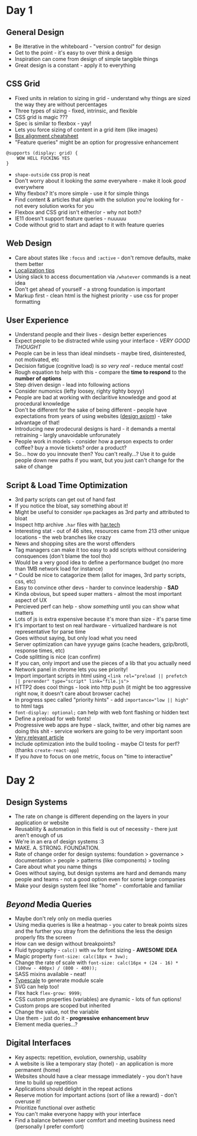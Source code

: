 # Day 1

## General Design

* Be itterative in the whiteboard - "version control" for design
* Get to the point - it's easy to over think a design
* Inspiration can come from design of simple tangible things
* Great design is a constant - apply it to everything

## CSS Grid

* Fixed units in relation to sizing in grid - understand why things are sized the way they are without percentages
* Three types of sizing - fixed, intrinsic, and flexible
* CSS grid is magic ???
* Spec is similar to flexbox - yay!
* Lets you force sizing of content in a grid item (like images)
* [Box alignment cheatsheet](https://rachelandrew.co.uk/css/cheatsheets/box-alignment)
* "Feature queries" might be an option for progressive enhancement

```
@supports (display: grid) {
    WOW HELL FUCKING YES
}
```

* `shape-outside` css prop is neat
* Don't worry about it looking the _same_ everywhere - make it look _good_ everywhere
* Why flexbox? It's more simple - use it for simple things
* Find content & articles that align with the solution you're looking for - not every solution works for you
* Flexbox and CSS grid isn't either/or - why not both?
* IE11 doesn't support feature queries - nuuuuu
* Code without grid to start and adapt to it with feature queries

## Web Design

* Care about states like `:focus` and `:active` - don't remove defaults, make them better
* [Localization tips](https://slack.engineering/localizing-slack-680c4bc7f45a)
* Using slack to access documentation via `/whatever` commands is a neat idea
* Don't get ahead of yourself - a strong foundation is important
* Markup first - clean html is the highest priority - use css for proper formatting

## User Experience

* Understand people and their lives - design better experiences
* Expect people to be distracted while using your interface - _VERY GOOD THOUGHT_
* People can be in less than ideal mindsets - maybe tired, disinterested, not motivated, etc
* Decision fatigue (cognitive load) is _so very real_ - reduce mental cost!
* Rough equation to help with this - compare the **time to respond** to the **number of options**
* Step driven design - lead into following actions
* Consider numonics (lefty loosey, righty tighty boyyy)
* People are bad at working with declaritive knowledge and good at procedural knowledge
* Don't be different for the sake of being different - people have expectations from years of using websites ([design axiom](https://www.designprinciplesftw.com/collections/design-axioms)) - take advantage of that!
* Introducing new prodecural designs is hard - it demands a mental retraining - largly unavoidable unforunately
* People work in models - consider how a person expects to order coffee? buy a movie tickets? order a product?
* So... how do you innovate then? You can't really...? Use it to guide people down new paths if you want, but you just can't change for the sake of change

## Script & Load Time Optimization

* 3rd party scripts can get out of hand fast
* If you notice the bloat, say something about it!
* Might be useful to consider `npm` packages as 3rd party and attributed to bloat
* Inspect http archive `.har` files with [har.tech](https://har.tech)
* Interesting stat - out of 46 sites, resources came from 213 other unique locations - the web branches like crazy
* News and shopping sites are the worst offenders
* Tag managers can make it too easy to add scripts without considering consquences (don't blame the tool tho)
* Would be a very good idea to define a performance budget (no more than 1MB network load for instance)
* ^ Could be nice to catagorize them (allot for images, 3rd party scripts, css, etc)
* Easy to convince other devs - harder to convince leadership - **SAD**
* Kinda obvious, but speed super matters - almost the most important aspect of UX
* Percieved perf can help - show _something_ until you can show what matters
* Lots of js is extra expensive because it's more than size - it's parse time
* It's important to test on real hardware - virtualized hardware is not representative for parse time
* Goes without saying, but only load what you need
* Server optimization can have yyyuge gains (cache headers, gzip/brotli, response times, etc)
* Code splitting is nice (can confirm)
* If you can, only import and use the pieces of a lib that you actually need
* Network panel in chrome lets you see priority!
* Import important scripts in html using `<link rel="preload || prefetch || prerender" type="script" link="file.js">`
* HTTP2 does cool things - look into http push (it might be too aggressive right now, it doesn't care about browser cache)
* In progress spec called "priority hints" - add `importance="low || high"` to html tags
* `font-display: optional;` can help with web font flashing or hidden text
* Define a preload for web fonts!
* Progressive web apps are hype - slack, twitter, and other big names are doing this shit - service workers are going to be very important soon
* [Very relevant article](https://medium.com/@paularmstrong/twitter-lite-and-high-performance-react-progressive-web-apps-at-scale-d28a00e780a3)
* Include optimization into the build tooling - maybe CI tests for perf? (thanks `create-react-app`)
* If you _have_ to focus on one metric, focus
  on "time to interactive"

# Day 2

## Design Systems

* The rate on change is different depending on the layers in your application or website
* Reusabliity & automation in this field is out of necessity - there just aren't enough of us
* We're in an era of design systems :3
* MAKE. A. STRONG. FOUNDATION.
* Rate of change order for design systems: foundation > governance > documentation > people > patterns (like components) > tooling
* Care about what you name things
* Goes without saying, but design systems are hard and demands many people and teams - not a good option even for some large companies
* Make your design system feel like "home" - comfortable and familiar

## _Beyond_ Media Queries

* Maybe don't rely only on media queries
* Using media queries is like a heatmap - you cater to break points sizes and the further you stray from the definitions the less the design properly fits the screen
* How can we design without breakpoints?
* Fluid typography - `calc()` with `vw` for font sizing - **AWESOME IDEA**
* Magic property `font-size: calc(18px + 3vw);`
* Change the rate of scale with `font-size: calc(16px + (24 - 16) * (100vw - 400px) / (800 - 400));`
* SASS mixins available - neat!
* [Typescale](https://type-scale.com/) to generate module scale
* SVG can help too!
* Flex hack `flex-grow: 9999;`
* CSS custom properties (variables) are dynamic - lots of fun options!
* Custom props are scoped but inherited
* Change the value, not the variable
* Use them - just do it - **progressive enhancement bruv**
* Element media queries...?

## Digital Interfaces

* Key aspects: repetition, evolution, ownership, usablity
* A website is like a temporary stay (hotel) - an application is more permanent (home)
* Websites should have a clear message immediately - you don't have time to build up repetition
* Applications should delight in the repeat actions
* Reserve motion for important actions (sort of like a reward) - don't overuse it!
* Prioritize functional over asthetic
* You can't make everyone happy with your interface
* Find a balance between user comfort and meeting business need (personally I prefer comfort)
